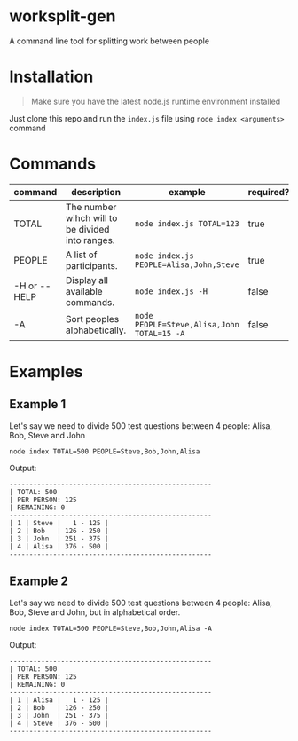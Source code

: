 # worksplit-gen
A command line tool for splitting work between people

# Installation
> Make sure you have the latest node.js runtime environment installed

Just clone this repo and run the `index.js` file using `node index <arguments>` command

# Commands
|command|description|example|required?|
|-|-|-|-|
|TOTAL|The number wihch will to be divided into ranges.|`node index.js TOTAL=123`|true|
|PEOPLE|A list of participants.|`node index.js PEOPLE=Alisa,John,Steve`|true|
|-H or --HELP|Display all available commands.|`node index.js -H`|false|
|-A|Sort peoples alphabetically.|`node PEOPLE=Steve,Alisa,John TOTAL=15 -A`|false|

# Examples

## Example 1
Let's say we need to divide 500 test questions between 4 people: Alisa, Bob, Steve and John

`node index TOTAL=500 PEOPLE=Steve,Bob,John,Alisa`

Output:
```
---------------------------------------------------
| TOTAL: 500
| PER PERSON: 125
| REMAINING: 0
---------------------------------------------------
| 1 | Steve |   1 - 125 |
| 2 | Bob   | 126 - 250 |
| 3 | John  | 251 - 375 |
| 4 | Alisa | 376 - 500 |
---------------------------------------------------
```
## Example 2

Let's say we need to divide 500 test questions between 4 people: Alisa, Bob, Steve and John, but in alphabetical order.

`node index TOTAL=500 PEOPLE=Steve,Bob,John,Alisa -A`


Output:
```
---------------------------------------------------
| TOTAL: 500
| PER PERSON: 125
| REMAINING: 0
---------------------------------------------------
| 1 | Alisa |   1 - 125 |
| 2 | Bob   | 126 - 250 |
| 3 | John  | 251 - 375 |
| 4 | Steve | 376 - 500 |
---------------------------------------------------
```
